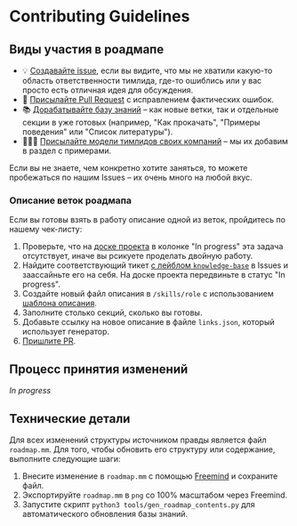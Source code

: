 # Contributing Guidelines

## Виды участия в роадмапе
- 💡 [Создавайте issue](https://github.com/tlbootcamp/tlroadmap/issues/new), если вы видите, что мы не хватили какую-то область ответственности тимлида, где-то ошиблись или у вас просто есть отличная идея для обсуждения.
- 🚫 [Присылайте Pull Request](https://github.com/tlbootcamp/tlroadmap/compare) с исправлением фактических ошибок.
- 📚 [Дорабатывайте базу знаний](https://github.com/tlbootcamp/tlroadmap/issues?q=is%3Aissue+is%3Aopen+label%3Aknowledge-base) – как новые ветки, так и отдельные секции в уже готовых (например, "Как прокачать", "Примеры поведения" или "Список литературы").
- 👨🏻‍💻 [Присылайте модели тимлидов своих компаний](https://github.com/tlbootcamp/tlroadmap/compare) – мы их добавим в раздел с примерами.

Если вы не знаете, чем конкретно хотите заняться, то можете пробежаться по нашим Issues – их очень много на любой вкус.

### Описание веток роадмапа
Если вы готовы взять в работу описание одной из веток, пройдитесь по нашему чек-листу:
1. Проверьте, что на [доске проекта](https://github.com/tlbootcamp/tlroadmap/projects/1) в колонке "In progress" эта задача отсутствует, иначе вы рсикуете проделать двойную работу.
2. Найдите соответствующий тикет [с лейблом `knowledge-base`](https://github.com/tlbootcamp/tlroadmap/issues?q=is%3Aissue+is%3Aopen+label%3Aknowledge-base) в Issues и заассайньте его на себя. На доске проекта передвиньте в статус "In progress".
3. Создайте новый файл описания в `/skills/role` с использованием [шаблона описания](https://github.com/tlbootcamp/tlroadmap/blob/master/skills/template.md).
4. Заполните столько секций, сколько вы готовы.
5. Добавьте ссылку на новое описание в файле `links.json`, который использует генератор.
6. [Пришлите PR](https://github.com/tlbootcamp/tlroadmap/compare).

## Процесс принятия изменений
*In progress*

## Технические детали
Для всех изменений структуры источником правды является файл `roadmap.mm`. Для того, чтобы обновить его структуру или содержание, выполните следующие шаги:
1. Внесите изменение в `roadmap.mm` с помощью [Freemind](https://sourceforge.net/projects/freemind/) и сохраните файл.
2. Экспортируйте `roadmap.mm` в `png` со 100% масштабом через Freemind.
3. Запустите скрипт `python3 tools/gen_roadmap_contents.py` для автоматического обновления базы знаний.